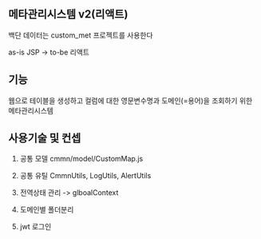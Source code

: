 ## 메타관리시스템 v2(리액트)

백단 데이터는 custom_met 프로젝트를 사용한다

as-is JSP -> to-be 리액트

## 기능

웹으로 테이블을 생성하고 컬럼에 대한 영문변수명과 도메인(=용어)을 조회하기 위한 메타관리시스템

## 사용기술 및 컨셉

1. 공통 모델 cmmn/model/CustomMap.js

2. 공통 유틸 CmmnUtils, LogUtils, AlertUtils

3. 전역상태 관리 -> glboalContext

4. 도메인별 폴더분리

5. jwt 로그인
